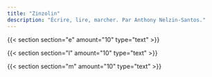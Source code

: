 ```yaml
---
title: "Zinzolin"
description: "Écrire, lire, marcher. Par Anthony Nelzin-Santos."
---
```


{{< section section="e" amount="10" type="text" >}}

{{< section section="l" amount="10" type="text" >}}

{{< section section="m" amount="10" type="text" >}}